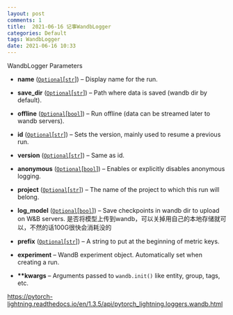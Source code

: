 ```yaml
---
layout: post
comments: 1
title:  2021-06-16 记事WandbLogger 
categories: Default
tags: WandbLogger
date: 2021-06-16 10:33
---
```


WandbLogger
Parameters

-   **name**[](https://pytorch-lightning.readthedocs.io/en/stable/api/pytorch_lightning.loggers.wandb.html#pytorch_lightning.loggers.wandb.WandbLogger.params.name) ([`Optional`](https://docs.python.org/3/library/typing.html#typing.Optional "(in Python v3.9)")\[[`str`](https://docs.python.org/3/library/stdtypes.html#str "(in Python v3.9)")\]) – Display name for the run.
    
-   **save\_dir**[](https://pytorch-lightning.readthedocs.io/en/stable/api/pytorch_lightning.loggers.wandb.html#pytorch_lightning.loggers.wandb.WandbLogger.params.save_dir) ([`Optional`](https://docs.python.org/3/library/typing.html#typing.Optional "(in Python v3.9)")\[[`str`](https://docs.python.org/3/library/stdtypes.html#str "(in Python v3.9)")\]) – Path where data is saved (wandb dir by default).
    
-   **offline**[](https://pytorch-lightning.readthedocs.io/en/stable/api/pytorch_lightning.loggers.wandb.html#pytorch_lightning.loggers.wandb.WandbLogger.params.offline) ([`Optional`](https://docs.python.org/3/library/typing.html#typing.Optional "(in Python v3.9)")\[[`bool`](https://docs.python.org/3/library/functions.html#bool "(in Python v3.9)")\]) – Run offline (data can be streamed later to wandb servers).
    
-   **id**[](https://pytorch-lightning.readthedocs.io/en/stable/api/pytorch_lightning.loggers.wandb.html#pytorch_lightning.loggers.wandb.WandbLogger.params.id) ([`Optional`](https://docs.python.org/3/library/typing.html#typing.Optional "(in Python v3.9)")\[[`str`](https://docs.python.org/3/library/stdtypes.html#str "(in Python v3.9)")\]) – Sets the version, mainly used to resume a previous run.
    
-   **version**[](https://pytorch-lightning.readthedocs.io/en/stable/api/pytorch_lightning.loggers.wandb.html#pytorch_lightning.loggers.wandb.WandbLogger.params.version) ([`Optional`](https://docs.python.org/3/library/typing.html#typing.Optional "(in Python v3.9)")\[[`str`](https://docs.python.org/3/library/stdtypes.html#str "(in Python v3.9)")\]) – Same as id.
    
-   **anonymous**[](https://pytorch-lightning.readthedocs.io/en/stable/api/pytorch_lightning.loggers.wandb.html#pytorch_lightning.loggers.wandb.WandbLogger.params.anonymous) ([`Optional`](https://docs.python.org/3/library/typing.html#typing.Optional "(in Python v3.9)")\[[`bool`](https://docs.python.org/3/library/functions.html#bool "(in Python v3.9)")\]) – Enables or explicitly disables anonymous logging.
    
-   **project**[](https://pytorch-lightning.readthedocs.io/en/stable/api/pytorch_lightning.loggers.wandb.html#pytorch_lightning.loggers.wandb.WandbLogger.params.project) ([`Optional`](https://docs.python.org/3/library/typing.html#typing.Optional "(in Python v3.9)")\[[`str`](https://docs.python.org/3/library/stdtypes.html#str "(in Python v3.9)")\]) – The name of the project to which this run will belong.
    
-   **log\_model**[](https://pytorch-lightning.readthedocs.io/en/stable/api/pytorch_lightning.loggers.wandb.html#pytorch_lightning.loggers.wandb.WandbLogger.params.log_model) ([`Optional`](https://docs.python.org/3/library/typing.html#typing.Optional "(in Python v3.9)")\[[`bool`](https://docs.python.org/3/library/functions.html#bool "(in Python v3.9)")\]) – Save checkpoints in wandb dir to upload on W&B servers. 是否将模型上传到wandb，可以关掉用自己的本地存储就可以，不然的话100G很快会消耗没的
    
-   **prefix**[](https://pytorch-lightning.readthedocs.io/en/stable/api/pytorch_lightning.loggers.wandb.html#pytorch_lightning.loggers.wandb.WandbLogger.params.prefix) ([`Optional`](https://docs.python.org/3/library/typing.html#typing.Optional "(in Python v3.9)")\[[`str`](https://docs.python.org/3/library/stdtypes.html#str "(in Python v3.9)")\]) – A string to put at the beginning of metric keys.
    
-   **experiment**[](https://pytorch-lightning.readthedocs.io/en/stable/api/pytorch_lightning.loggers.wandb.html#pytorch_lightning.loggers.wandb.WandbLogger.params.experiment) – WandB experiment object. Automatically set when creating a run.
    
-   **\*\*kwargs**[](https://pytorch-lightning.readthedocs.io/en/stable/api/pytorch_lightning.loggers.wandb.html#pytorch_lightning.loggers.wandb.WandbLogger.params.**kwargs) – Arguments passed to `wandb.init()` like entity, group, tags, etc.






https://pytorch-lightning.readthedocs.io/en/1.3.5/api/pytorch_lightning.loggers.wandb.html





